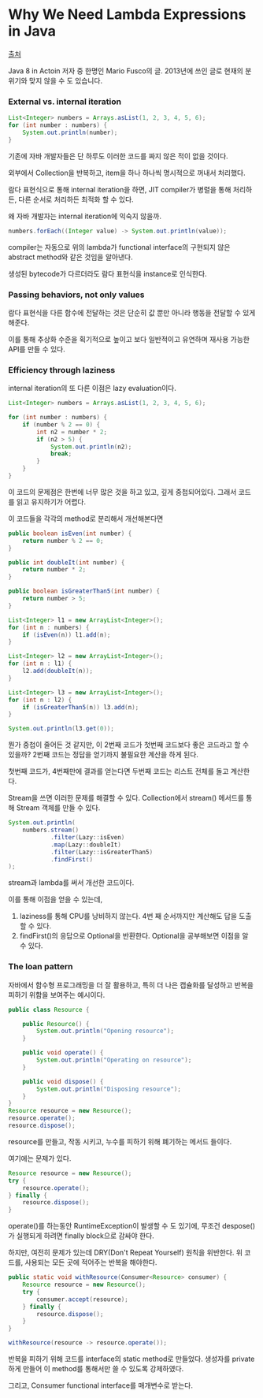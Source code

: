 # Why We Need Lambda Expressions in Java

[출처](https://dzone.com/articles/why-we-need-lambda-expressions)

Java 8 in Actoin 저자 중 한명인 Mario Fusco의 글.
2013년에 쓰인 글로 현재의 분위기와 맞지 않을 수 도 있습니다.

### External vs. internal iteration
~~~java
List<Integer> numbers = Arrays.asList(1, 2, 3, 4, 5, 6);
for (int number : numbers) {
    System.out.println(number);
}
~~~
기존에 자바 개발자들은 단 하루도 이러한 코드를 짜지 않은 적이 없을 것이다. 

외부에서 Collection을 반복하고, item을 하나 하나씩 명시적으로 꺼내서 처리했다.

람다 표현식으로 통해 internal iteration을 하면, 
JIT compiler가 병렬을 통해 처리하든, 다른 순서로 처리하든 최적화 할 수 있다.

왜 자바 개발자는 internal iteration에 익숙지 않을까.
~~~java
numbers.forEach((Integer value) -> System.out.println(value));
~~~

compiler는 자동으로 위의 lambda가 functional interface의 구현되지 않은 abstract method와 같은 것임을 알아낸다. 

생성된 bytecode가 다르더라도 람다 표현식을 instance로 인식한다. 

### Passing behaviors, not only values
람다 표현식을 다른 함수에 전달하는 것은 단순히 값 뿐만 아니라 행동을 전달할 수 있게 해준다. 

이를 통해 추상화 수준을 획기적으로 높이고 보다 일반적이고 유연하며 재사용 가능한 API를 만들 수 있다.

### Efficiency through laziness
internal iteration의 또 다른 이점은 lazy evaluation이다.

~~~java
List<Integer> numbers = Arrays.asList(1, 2, 3, 4, 5, 6);

for (int number : numbers) {
    if (number % 2 == 0) {
        int n2 = number * 2;
        if (n2 > 5) {
            System.out.println(n2);
            break;
        }
    }
}
~~~
이 코드의 문제점은 한번에 너무 많은 것을 하고 있고, 깊게 중첩되어있다. 그래서 코드를 읽고 유지하기가 어렵다. 

이 코드들을 각각의 method로 분리해서 개선해본다면
~~~java
public boolean isEven(int number) {
    return number % 2 == 0;
}

public int doubleIt(int number) {
    return number * 2;
}

public boolean isGreaterThan5(int number) {
    return number > 5;
}

List<Integer> l1 = new ArrayList<Integer>();
for (int n : numbers) {
    if (isEven(n)) l1.add(n);
}

List<Integer> l2 = new ArrayList<Integer>();
for (int n : l1) {
    l2.add(doubleIt(n));
}

List<Integer> l3 = new ArrayList<Integer>();
for (int n : l2) {
    if (isGreaterThan5(n)) l3.add(n);
}

System.out.println(l3.get(0));
~~~
뭔가 중첩이 줄어든 것 같지만, 이 2번째 코드가 첫번째 코드보다 좋은 코드라고 할 수 있을까?
2번째 코드는 정답을 얻기까지 불필요한 계산을 하게 된다. 

첫번째 코드가, 4번째만에 결과를 얻는다면 
두번째 코드는 리스트 전체를 돌고 계산한다.

Stream을 쓰면 이러한 문제를 해결할 수 있다. Collection에서 stream() 메서드를 통해 Stream 객체를 만들 수 있다.

~~~java
System.out.println(
    numbers.stream()
            .filter(Lazy::isEven)
            .map(Lazy::doubleIt)
            .filter(Lazy::isGreaterThan5)
            .findFirst()
);
~~~
stream과 lambda를 써서 개선한 코드이다. 

이를 통해 이점을 얻을 수 있는데, 
1. laziness를 통해 CPU를 낭비하지 않는다. 4번 째 순서까지만 계산해도 답을 도출할 수 있다.
2. findFirst()의 응답으로 Optional을 반환한다. Optional을 공부해보면 이점을 알 수 있다.

### The loan pattern
자바에서 함수형 프로그래밍을 더 잘 활용하고, 특히 더 나은 캡슐화를 달성하고 반복을 피하기 위함을 보여주는 예시이다.

~~~java
public class Resource {

    public Resource() {
        System.out.println("Opening resource");
    }

    public void operate() {
        System.out.println("Operating on resource");
    }

    public void dispose() {
        System.out.println("Disposing resource");
    }
}
Resource resource = new Resource();
resource.operate();
resource.dispose();
~~~
resource를 만들고, 작동 시키고, 누수를 피하기 위해 폐기하는 메서드 들이다. 

여기에는 문제가 있다.
~~~java
Resource resource = new Resource();
try {
    resource.operate();
} finally {
    resource.dispose();
}
~~~
operate()를 하는동안 RuntimeException이 발생할 수 도 있기에, 무조건 despose()가 실행되게 하려면 finally block으로 감싸야 한다.

하지만, 여전히 문제가 있는데 DRY(Don't Repeat Yourself) 원칙을 위반한다. 위 코드를, 사용되는 모든 곳에 적어주는 반복을 해야한다.

~~~java
public static void withResource(Consumer<Resource> consumer) {
    Resource resource = new Resource();
    try {
        consumer.accept(resource);
    } finally {
        resource.dispose();
    }
}

withResource(resource -> resource.operate());
~~~
반복을 피하기 위해 코드를 interface의 static method로 만들었다. 생성자를 private하게 만들어 이 method를 통해서만 쓸 수 있도록 강제하였다.

그리고, Consumer functional interface를 매개변수로 받는다.